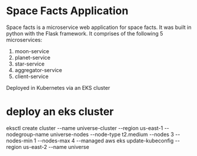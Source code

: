 # Space Facts Application

Space facts is a microservice web application for space facts. It was built in python with the Flask framework. It comprises of the following 5 microservices:
1. moon-service
2. planet-service
3. star-service
4. aggregator-service
5. client-service

Deployed in Kubernetes via an EKS cluster

# deploy an eks cluster
eksctl create cluster --name universe-cluster --region us-east-1 --nodegroup-name universe-nodes --node-type t2.medium --nodes 3 --nodes-min 1 --nodes-max 4 --managed
aws eks update-kubeconfig --region us-east-2 --name universe
